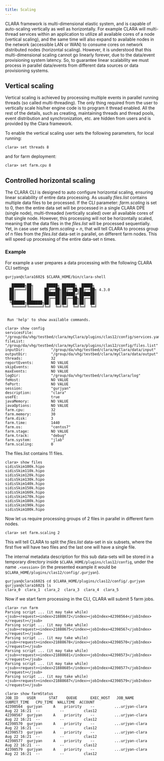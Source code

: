 ```yaml
---
title: Scaling
---
```


CLARA framework is multi-dimensional elastic system,
and is capable of auto-scaling vertically as well as horizontally.
For example CLARA will multi-thread services within an application
to utilize all available cores of a node (vertical scaling),
and the same time will also expand to available nodes in the network
(accessible LAN or WAN)
to consume cores on network distributed nodes (horizontal scaling).
However, it is understood that this multi-dimensional scaling
cannot go linearly forever,
due to the data/event provisioning system latency.
So, to guarantee linear scalability we must process in parallel
data/events from different data sources or data provisioning systems.

## Vertical scaling

Vertical scaling is achieved by processing multiple events in parallel
running threads (so called multi-threading). The only thing required from
the user to vertically scale his/her engine code is to program it thread enabled.
All the rest of the details, such as creating, maintaining threads and
thread pools, event distribution and synchronization, etc. are hidden from
users and is provided by the Clara framework.

To enable the vertical scaling user sets the following parameters, for local running:


```
clara> set threads 8

```

and for farm deployment:

```
clara> set farm.cpu 8
```

## Controlled horizontal scaling

The CLARA CLI is designed to auto configure horizontal scaling,
ensuring linear scalability of entire data processing.
As usually *files.list* contains multiple data files to be processed.
If the CLI parameter: *farm.scaling* is set to 0,
then the entire data set will be processed in a single CLARA DPE (single node),
multi-threaded (vertically scaled) over all available cores of that single node.
However, this processing will not be horizontally scaled,
meaning that the data files in the *files.list* will be processed sequentially.
Yet, in case user sets *farm.scaling = n*, that will tell CLARA
to process group of n files from the *files.list* data-set in parallel,
on different farm nodes.
This will speed up processing of the entire data-set n times.

### Example

For example a user prepares a data processing with the following CLARA
CLI settings

```
gurjyan@clara1602$ $CLARA_HOME/bin/clara-shell

   ██████╗██╗      █████╗ ██████╗  █████╗
  ██╔════╝██║     ██╔══██╗██╔══██╗██╔══██╗ 4.3.0
  ██║     ██║     ███████║██████╔╝███████║
  ██║     ██║     ██╔══██║██╔══██╗██╔══██║
  ╚██████╗███████╗██║  ██║██║  ██║██║  ██║
   ╚═════╝╚══════╝╚═╝  ╚═╝╚═╝  ╚═╝╚═╝  ╚═╝


 Run 'help' to show available commands.

clara> show config
servicesFile:        "/group/da/vhg/testbed/clara/myClara/plugins/clas12/config/services.yaml"
fileList:            "/group/da/vhg/testbed/clara/myClara/plugins/clas12/config/files.list"
inputDir:            "/group/da/vhg/testbed/clara/myClara/data/input"
outputDir:           "/group/da/vhg/testbed/clara/myClara/data/output"
threads:             32
reportEvents:        NO VALUE
skipEvents:          NO VALUE
maxEvents:           NO VALUE
logDir:              "/group/da/vhg/testbed/clara/myClara/log"
feHost:              NO VALUE
fePort:              NO VALUE
session:             "gurjyan"
description:         "clara"
useFE:               true
javaMemory:          NO VALUE
javaOptions:         NO VALUE
farm.cpu:            32
farm.memory:         30
farm.disk:           3
farm.time:           1440
farm.os:             "centos7"
farm.stage:          NO VALUE
farm.track:          "debug"
farm.system:         "jlab"
farm.scaling:        0
```

The files.list contains 11 files.
```
clara> show files
sidisSkim100k.hipo
sidisSkim110k.hipo
sidisSkim120k.hipo
sidisSkim130k.hipo
sidisSkim140k.hipo
sidisSkim150k.hipo
sidisSkim160k.hipo
sidisSkim170k.hipo
sidisSkim180k.hipo
sidisSkim190k.hipo
sidisSkim100k.hipo
```

Now let us require processing groups of 2 files in parallel in different
farm nodes.
```
clara> set farm.scaling 2
```

This will tell CLARA to split the *files.list* data-set in six subsets,
where the first five will have two files
and the last one will have a single file.

The internal metadata description for this sub data-sets will be stored
in a temporary directory inside `$CLARA_HOME/plugins/clas12/config`,
under the name `.<session>` (in the presented example it would be
`$CLARA_HOME/plugins/clas12/config/.gurjyan`).

```
gurjyan@clara1602$ cd $CLARA_HOME/plugins/clas12/config/.gurjyan
gurjyan@clara1602$ ls
clara_0  clara_1  clara_2  clara_3  clara_4  clara_5
```

Now if we start farm processing in the CLI, CLARA will submit 5 farm jobs.

```
clara> run farm
Parsing script ... (it may take while)
<jsub><request><index>21888672</index><jobIndex>42398564</jobIndex></request></jsub>
Parsing script ... (it may take while)
<jsub><request><index>21888675</index><jobIndex>42398567</jobIndex></request></jsub>
Parsing script ... (it may take while)
<jsub><request><index>21888678</index><jobIndex>42398570</jobIndex></request></jsub>
Parsing script ... (it may take while)
<jsub><request><index>21888681</index><jobIndex>42398573</jobIndex></request></jsub>
Parsing script ... (it may take while)
<jsub><request><index>21888685</index><jobIndex>42398577</jobIndex></request></jsub>
Parsing script ... (it may take while)
<jsub><request><index>21888687</index><jobIndex>42398579</jobIndex></request></jsub>

clara> show farmStatus
JOB_ID    USER      STAT    QUEUE      EXEC_HOST   JOB_NAME         SUBMIT_TIME   CPU_TIME  WALLTIME  ACCOUNT
42398564  gurjyan     A    priority    --         ...urjyan-clara   Aug 22 16:21  --         --         clas12
42398567  gurjyan     A    priority    --         ...urjyan-clara   Aug 22 16:21  --         --         clas12
42398570  gurjyan     A    priority    --         ...urjyan-clara   Aug 22 16:21  --         --         clas12
42398573  gurjyan     A    priority    --         ...urjyan-clara   Aug 22 16:21  --         --         clas12
42398577  gurjyan     A    priority    --         ...urjyan-clara   Aug 22 16:21  --         --         clas12
42398579  gurjyan     A    priority    --         ...urjyan-clara   Aug 22 16:21  --         --         clas12
```


